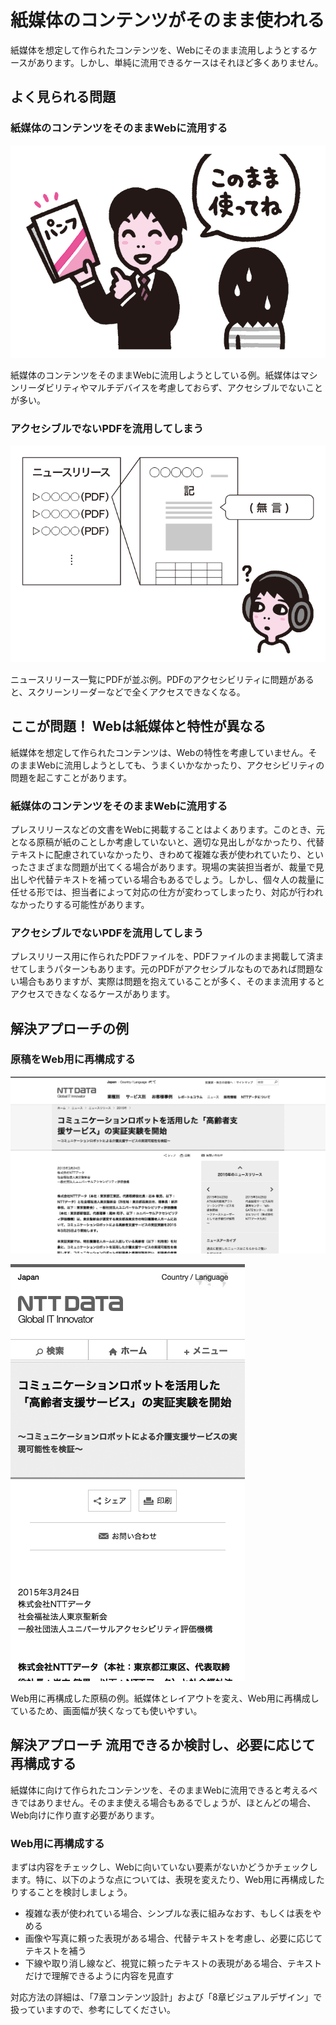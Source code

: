 # 紙媒体のコンテンツがそのまま使われる
紙媒体を想定して作られたコンテンツを、Webにそのまま流用しようとするケースがあります。しかし、単純に流用できるケースはそれほど多くありません。


## よく見られる問題

### 紙媒体のコンテンツをそのままWebに流用する

![図](../img/3-5-ng01.png)

紙媒体のコンテンツをそのままWebに流用しようとしている例。紙媒体はマシンリーダビリティやマルチデバイスを考慮しておらず、アクセシブルでないことが多い。

### アクセシブルでないPDFを流用してしまう

![図](../img/3-5-ng02.png)

ニュースリリース一覧にPDFが並ぶ例。PDFのアクセシビリティに問題があると、スクリーンリーダーなどで全くアクセスできなくなる。


## ここが問題！ Webは紙媒体と特性が異なる
紙媒体を想定して作られたコンテンツは、Webの特性を考慮していません。そのままWebに流用しようとしても、うまくいかなかったり、アクセシビリティの問題を起こすことがあります。


### 紙媒体のコンテンツをそのままWebに流用する
プレスリリースなどの文書をWebに掲載することはよくあります。このとき、元となる原稿が紙のことしか考慮していないと、適切な見出しがなかったり、代替テキストに配慮されていなかったり、きわめて複雑な表が使われていたり、といったさまざまな問題が出てくる場合があります。現場の実装担当者が、裁量で見出しや代替テキストを補っている場合もあるでしょう。しかし、個々人の裁量に任せる形では、担当者によって対応の仕方が変わってしまったり、対応が行われなかったりする可能性があります。


### アクセシブルでないPDFを流用してしまう
プレスリリース用に作られたPDFファイルを、PDFファイルのまま掲載して済ませてしまうパターンもあります。元のPDFがアクセシブルなものであれば問題ない場合もありますが、実際は問題を抱えていることが多く、そのまま流用するとアクセスできなくなるケースがあります。


## 解決アプローチの例

### 原稿をWeb用に再構成する

![図](../img/3-5-ok01a.png)

![図](../img/3-5-ok01b.png)

Web用に再構成した原稿の例。紙媒体とレイアウトを変え、Web用に再構成しているため、画面幅が狭くなっても使いやすい。


## 解決アプローチ 流用できるか検討し、必要に応じて再構成する
紙媒体に向けて作られたコンテンツを、そのままWebに流用できると考えるべきではありません。そのまま使える場合もあるでしょうが、ほとんどの場合、Web向けに作り直す必要があります。

### Web用に再構成する
まずは内容をチェックし、Webに向いていない要素がないかどうかチェックします。特に、以下のような点については、表現を変えたり、Web用に再構成したりすることを検討しましょう。

* 複雑な表が使われている場合、シンプルな表に組みなおす、もしくは表をやめる
* 画像や写真に頼った表現がある場合、代替テキストを考慮し、必要に応じてテキストを補う
* 下線や取り消し線など、視覚に頼ったテキストの表現がある場合、テキストだけで理解できるように内容を見直す


対応方法の詳細は、「7章コンテンツ設計」および「8章ビジュアルデザイン」で扱っていますので、参考にしてください。
